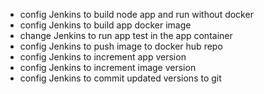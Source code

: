 - config Jenkins to build node app and run without docker
- config Jenkins to build app docker image
- change Jenkins to run app test in the app container
- config Jenkins to push image to docker hub repo
- config Jenkins to increment app version
- config Jenkins to increment image version
- config Jenkins to commit updated versions to git